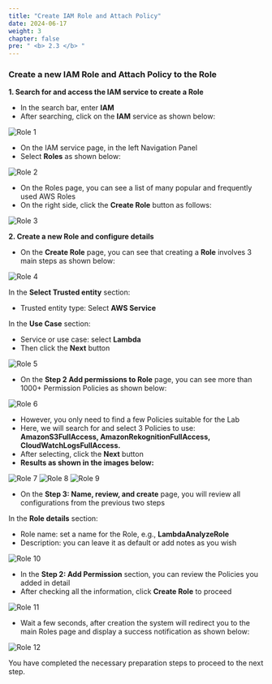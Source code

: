 ```yaml
---
title: "Create IAM Role and Attach Policy"
date: 2024-06-17
weight: 3
chapter: false
pre: " <b> 2.3 </b> "
---
```


### Create a new IAM Role and Attach Policy to the Role

**1. Search for and access the IAM service to create a Role**
- In the search bar, enter **IAM**
- After searching, click on the **IAM** service as shown below:

![Role 1](/images/2.Prerequiste/role_1.png)

- On the IAM service page, in the left Navigation Panel
- Select **Roles** as shown below:

![Role 2](/images/2.Prerequiste/role_2.png)

- On the Roles page, you can see a list of many popular and frequently used AWS Roles
- On the right side, click the **Create Role** button as follows:

![Role 3](/images/2.Prerequiste/role_3.png)

**2. Create a new Role and configure details**
- On the **Create Role** page, you can see that creating a **Role** involves 3 main steps as shown below:

![Role 4](/images/2.Prerequiste/role_4.png)

In the **Select Trusted entity** section:
- Trusted entity type: Select **AWS Service**

In the **Use Case** section:
- Service or use case: select **Lambda**
- Then click the **Next** button

![Role 5](/images/2.Prerequiste/role_5.png)

- On the **Step 2 Add permissions to Role** page, you can see more than 1000+ Permission Policies as shown below:

![Role 6](/images/2.Prerequiste/role_6.png)

- However, you only need to find a few Policies suitable for the Lab
- Here, we will search for and select 3 Policies to use: **AmazonS3FullAccess, AmazonRekognitionFullAccess, CloudWatchLogsFullAccess.**
- After selecting, click the **Next** button
- **Results as shown in the images below:**

![Role 7](/images/2.Prerequiste/role_7.png)
![Role 8](/images/2.Prerequiste/role_8.png)
![Role 9](/images/2.Prerequiste/role_9.png)

- On the **Step 3: Name, review, and create** page, you will review all configurations from the previous two steps

In the **Role details** section:
- Role name: set a name for the Role, e.g., **LambdaAnalyzeRole**
- Description: you can leave it as default or add notes as you wish

![Role 10](/images/2.Prerequiste/role_10.png)

- In the **Step 2: Add Permission** section, you can review the Policies you added in detail
- After checking all the information, click **Create Role** to proceed

![Role 11](/images/2.Prerequiste/role_11.png)

- Wait a few seconds, after creation the system will redirect you to the main Roles page and display a success notification as shown below:

![Role 12](/images/2.Prerequiste/role_12.png)

You have completed the necessary preparation steps to proceed to the next step.